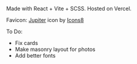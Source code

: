 Made with React + Vite + SCSS. Hosted on Vercel.

Favicon:
<a target="_blank" href="https://icons8.com/icon/6mLGbJX2KHbK/jupiter">Jupiter</a> icon by <a target="_blank" href="https://icons8.com">Icons8</a>


To Do:
- Fix cards
- Make masonry layout for photos
- Add better fonts
